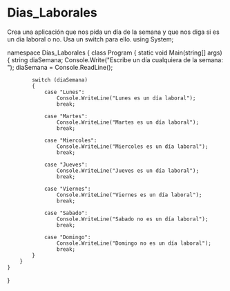 # Dias_Laborales
Crea una aplicación que nos pida un día de la semana y que nos diga si es un dia laboral o no. Usa un switch para ello.
using System;

namespace Días_Laborales
{
    class Program
    {
        static void Main(string[] args)
        {
            string diaSemana;
            Console.Write("Escribe un día cualquiera de la semana: ");
            diaSemana = Console.ReadLine();

            switch (diaSemana)
            {
                case "Lunes":
                    Console.WriteLine("Lunes es un día laboral");
                    break;

                case "Martes":
                    Console.WriteLine("Martes es un día laboral");
                    break;

                case "Miercoles":
                    Console.WriteLine("Miercoles es un día laboral");
                    break;

                case "Jueves":
                    Console.WriteLine("Jueves es un día laboral");
                    break;

                case "Viernes":
                    Console.WriteLine("Viernes es un día laboral");
                    break;

                case "Sabado":
                    Console.WriteLine("Sabado no es un día laboral");
                    break;

                case "Domingo":
                    Console.WriteLine("Domingo no es un día laboral");
                    break;
            }
        }
    }
}
